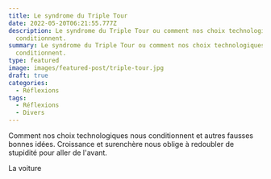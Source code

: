 ```yaml
---
title: Le syndrome du Triple Tour
date: 2022-05-20T06:21:55.777Z
description: Le syndrome du Triple Tour ou comment nos choix technologiques nous
  conditionnent.
summary: Le syndrome du Triple Tour ou comment nos choix technologiques nous
  conditionnent.
type: featured
image: images/featured-post/triple-tour.jpg
draft: true
categories:
  - Réflexions
tags:
  - Réflexions
  - Divers
---
```



Comment nos choix technologiques nous conditionnent et autres fausses bonnes idées.
Croissance et surenchère nous oblige à redoubler de stupidité pour aller de l'avant. 

La voiture 